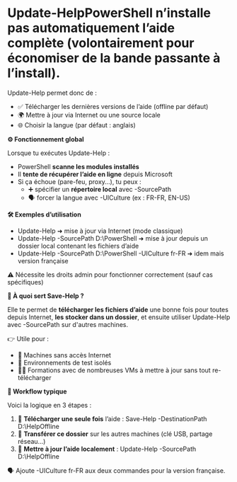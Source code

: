 # Update-HelpPowerShell **n’installe pas automatiquement l’aide complète** (volontairement pour économiser de la bande passante à l’install).

Update-Help permet donc de :

- ✅ Télécharger les dernières versions de l’aide (offline par défaut)
- 🌍 Mettre à jour via Internet ou une source locale
- 🌐 Choisir la langue (par défaut : anglais)



**⚙️ Fonctionnement global**

Lorsque tu exécutes Update-Help :

- PowerShell **scanne les modules installés**
- Il **tente de récupérer l’aide en ligne** depuis Microsoft
- Si ça échoue (pare-feu, proxy…), tu peux :
  - ➕ spécifier un **répertoire local** avec -SourcePath
  - 🗣️ forcer la langue avec -UICulture (ex : FR-FR, EN-US)



**🛠️ Exemples d’utilisation**

- Update-Help ➜ mise à jour via Internet (mode classique)
- Update-Help -SourcePath D:\PowerShell ➜ mise à jour depuis un dossier local contenant les fichiers d’aide
- Update-Help -SourcePath D:\PowerShell -UICulture fr-FR ➜ idem mais version française

⚠️ Nécessite les droits admin pour fonctionner correctement (sauf cas spécifiques)



**💾 À quoi sert Save-Help ?**

Elle te permet de **télécharger les fichiers d’aide** une bonne fois pour toutes depuis Internet, **les stocker dans un dossier**, et ensuite utiliser Update-Help avec -SourcePath sur d'autres machines.

👉 Utile pour :

- 📡 Machines sans accès Internet
- 🧪 Environnements de test isolés
- 👨‍🏫 Formations avec de nombreuses VMs à mettre à jour sans tout re-télécharger



**🔗 Workflow typique**

Voici la logique en 3 étapes :

1.  🧲 **Télécharger une seule fois** l’aide : Save-Help -DestinationPath D:\HelpOffline
2.  💼 **Transférer ce dossier** sur les autres machines (clé USB, partage réseau…)
3.  🔄 **Mettre à jour l’aide localement** : Update-Help -SourcePath D:\HelpOffline

🗣️ Ajoute -UICulture fr-FR aux deux commandes pour la version française.
